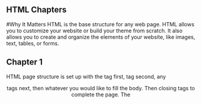 ## HTML Chapters

#Why It Matters
HTML is the base structure for any web page. HTML allows you to customize your website or build your theme from scratch. 
It also allows you to create and organize the elements of your website, like images, text, tables, or forms.

## Chapter 1

HTML page structure is set up with the <HTML> tag first, <BODY> tag second, any <HEADER> tags next, then whatever you would like to fill the body. 
  Then closing tags to complete the page. The <TITLE> of a page is just the name that the tab in your web broiwser will see. 
  
  Opening tags can carry attributes, which tells us more about the contnt of that element. 
  
  Attribrutes require a name and a value.
  
  To learn HTML you need to know what tags are availbale for you to use, what they do, and where they can go. 
  
  ## Chapter 8
  
  DOCTYPES tell browsers which version of HTML you are using.
  The id and class attributes allow you to identify particular elements.
  The <DIV> and <SPAN> elements allow you to group block-level and inline elements together. 
  The <META> tag allows you to supply all kinds of information about your web page. 
  
  ## Chapter 17
  
  The new HTML5 elements indicate the purpose of different parts of a web page and help to describe its structure. 
  The new elements provide clearer code (compared with using multiple <DIV> elements).
  To make HTML5 elements work in older browswers, extra JS is needed. 
  
  ## Chapter 18
  Site maps allow you to plan the structure of a website. (Or wire caging)
  Design is about communication and planning. Visual hierarchy helps visitors understand what you arae trying to tell them. 
  You can differentiate between pieces of informaiton using size, color, ad style. 
  You can use groupings and similarity to help simplify the information you present. 
